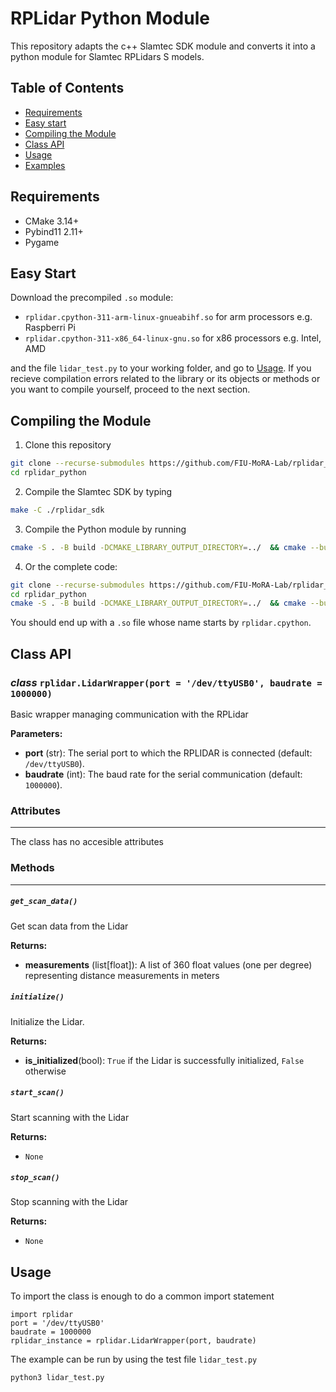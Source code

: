 # RPLidar Python Module

This repository adapts the c++ Slamtec SDK module and converts it into a python module for Slamtec RPLidars S models.

## Table of Contents

- [Requirements](#Requirements)
- [Easy start](#Easy-start)
- [Compiling the Module](#Compiling-the-module)
- [Class API](#Class-API)
- [Usage](#usage)
- [Examples](#examples)

## Requirements
- CMake 3.14+
- Pybind11 2.11+
- Pygame
## Easy Start

Download the precompiled `.so` module:
- `rplidar.cpython-311-arm-linux-gnueabihf.so` for arm processors e.g. Raspberri Pi
- `rplidar.cpython-311-x86_64-linux-gnu.so` for x86 processors e.g. Intel, AMD

and the file `lidar_test.py` to your working folder, and go to [Usage](#usage).
If you recieve compilation errors related to the library or its objects or methods or you want to compile yourself, proceed to the next section. 
## Compiling the Module

1. Clone this repository
```bash
git clone --recurse-submodules https://github.com/FIU-MoRA-Lab/rplidar_python.git
cd rplidar_python

```
2. Compile the Slamtec SDK by typing 
```bash
make -C ./rplidar_sdk
``` 

3. Compile the Python module by running
```bash
cmake -S . -B build -DCMAKE_LIBRARY_OUTPUT_DIRECTORY=../  && cmake --build build && rm -rf build
```
4. Or the complete code:
```bash
git clone --recurse-submodules https://github.com/FIU-MoRA-Lab/rplidar_python.git
cd rplidar_python
cmake -S . -B build -DCMAKE_LIBRARY_OUTPUT_DIRECTORY=../  && cmake --build build && rm -rf build
```

You should end up with a `.so` file whose name starts by `rplidar.cpython`.

## Class API

### _class_ `rplidar.LidarWrapper(port = '/dev/ttyUSB0', baudrate = 1000000)`
Basic wrapper managing communication with the RPLidar

**Parameters:**
- **port** (str): The serial port to which the RPLIDAR is connected (default: `/dev/ttyUSB0`).
- **baudrate** (int): The baud rate for the serial communication (default: `1000000`).


### Attributes
---

The class has no accesible attributes

### Methods
---

##### `get_scan_data()`
Get scan data from the Lidar

**Returns:**
- **measurements** (list[float]): A list of 360 float values (one per degree) representing distance measurements in meters

##### `initialize()`
Initialize the Lidar.

**Returns:** 
- **is_initialized**(bool): `True` if the Lidar is successfully initialized, `False` otherwise

##### `start_scan()`
Start scanning with the Lidar

**Returns:** 
- `None`

##### `stop_scan()`
Stop scanning with the Lidar

**Returns:**
- `None`

## Usage

To import the class is enough to do a common import statement
```
import rplidar
port = '/dev/ttyUSB0'
baudrate = 1000000
rplidar_instance = rplidar.LidarWrapper(port, baudrate)
```

The example can be run by using the test file `lidar_test.py`

```
python3 lidar_test.py
```